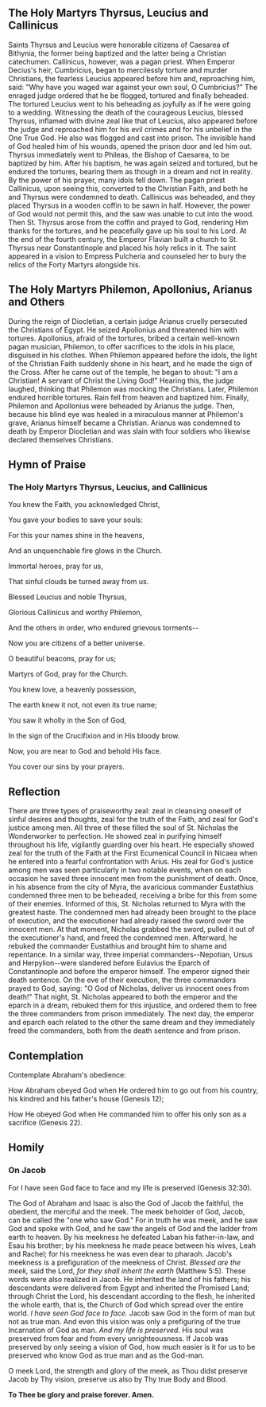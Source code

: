 ## The Holy Martyrs Thyrsus, Leucius and Callinicus

Saints Thyrsus and Leucius were honorable citizens of Caesarea of Bithynia, the former being baptized and the latter being a Christian catechumen. Callinicus, however, was a pagan priest. When Emperor Decius's heir, Cumbricius, began to mercilessly torture and murder Christians, the fearless Leucius appeared before him and, reproaching him, said: "Why have you waged war against your own soul, O Cumbricius?" The enraged judge ordered that he be flogged, tortured and finally beheaded. The tortured Leucius went to his beheading as joyfully as if he were going to a wedding. Witnessing the death of the courageous Leucius, blessed Thyrsus, inflamed with divine zeal like that of Leucius, also appeared before the judge and reproached him for his evil crimes and for his unbelief in the One True God. He also was flogged and cast into prison. The invisible hand of God healed him of his wounds, opened the prison door and led him out. Thyrsus immediately went to Phileas, the Bishop of Caesarea, to be baptized by him. After his baptism, he was again seized and tortured, but he endured the tortures, bearing them as though in a dream and not in reality. By the power of his prayer, many idols fell down. The pagan priest Callinicus, upon seeing this, converted to the Christian Faith, and both he and Thyrsus were condemned to death. Callinicus was beheaded, and they placed Thyrsus in a wooden coffin to be sawn in half. However, the power of God would not permit this, and the saw was unable to cut into the wood. Then St. Thyrsus arose from the coffin and prayed to God, rendering Him thanks for the tortures, and he peacefully gave up his soul to his Lord. At the end of the fourth century, the Emperor Flavian built a church to St. Thyrsus near Constantinople and placed his holy relics in it. The saint appeared in a vision to Empress Pulcheria and counseled her to bury the relics of the Forty Martyrs alongside his.


## The Holy Martyrs Philemon, Apollonius, Arianus and Others

During the reign of Diocletian, a certain judge Arianus cruelly persecuted the Christians of Egypt. He seized Apollonius and threatened him with tortures. Apollonius, afraid of the tortures, bribed a certain well-known pagan musician, Philemon, to offer sacrifices to the idols in his place, disguised in his clothes. When Philemon appeared before the idols, the light of the Christian Faith suddenly shone in his heart, and he made the sign of the Cross. After he came out of the temple, he began to shout: "I am a Christian! A servant of Christ the Living God!" Hearing this, the judge laughed, thinking that Philemon was mocking the Christians. Later, Philemon endured horrible tortures. Rain fell from heaven and baptized him. Finally, Philemon and Apollonius were beheaded by Arianus the judge. Then, because his blind eye was healed in a miraculous manner at Philemon's grave, Arianus himself became a Christian. Arianus was condemned to death by Emperor Diocletian and was slain with four soldiers who likewise declared themselves Christians.


## Hymn of Praise

### The Holy Martyrs Thyrsus, Leucius, and Callinicus

You knew the Faith, you acknowledged Christ,

You gave your bodies to save your souls:

For this your names shine in the heavens,

And an unquenchable fire glows in the Church.

Immortal heroes, pray for us,

That sinful clouds be turned away from us.

Blessed Leucius and noble Thyrsus,

Glorious Callinicus and worthy Philemon,

And the others in order, who endured grievous torments--

Now you are citizens of a better universe.

O beautiful beacons, pray for us;

Martyrs of God, pray for the Church.

You knew love, a heavenly possession,

The earth knew it not, not even its true name;

You saw it wholly in the Son of God,

In the sign of the Crucifixion and in His bloody brow.

Now, you are near to God and behold His face.

You cover our sins by your prayers.


## Reflection

There are three types of praiseworthy zeal: zeal in cleansing oneself of sinful desires and thoughts, zeal for the truth of the Faith, and zeal for God's justice among men. All three of these filled the soul of St. Nicholas the Wonderworker to perfection. He showed zeal in purifying himself throughout his life, vigilantly guarding over his heart. He especially showed zeal for the truth of the Faith at the First Ecumenical Council in Nicaea when he entered into a fearful confrontation with Arius. His zeal for God's justice among men was seen particularly in two notable events, when on each occasion he saved three innocent men from the punishment of death. Once, in his absence from the city of Myra, the avaricious commander Eustathius condemned three men to be beheaded, receiving a bribe for this from some of their enemies. Informed of this, St. Nicholas returned to Myra with the greatest haste. The condemned men had already been brought to the place of execution, and the executioner had already raised the sword over the innocent men. At that moment, Nicholas grabbed the sword, pulled it out of the executioner's hand, and freed the condemned men. Afterward, he rebuked the commander Eustathius and brought him to shame and repentance. In a similar way, three imperial commanders--Nepotian, Ursus and Herpylion--were slandered before Eulavius the Eparch of Constantinople and before the emperor himself. The emperor signed their death sentence. On the eve of their execution, the three commanders prayed to God, saying: "O God of Nicholas, deliver us innocent ones from death!" That night, St. Nicholas appeared to both the emperor and the eparch in a dream, rebuked them for this injustice, and ordered them to free the three commanders from prison immediately. The next day, the emperor and eparch each related to the other the same dream and they immediately freed the commanders, both from the death sentence and from prison.


## Contemplation

Contemplate Abraham's obedience:

How Abraham obeyed God when He ordered him to go out from his country, his kindred and his father's house (Genesis 12);

How He obeyed God when He commanded him to offer his only son as a sacrifice (Genesis 22).


## Homily

### On Jacob

For I have seen God face to face and my life is preserved (Genesis 32:30).

The God of Abraham and Isaac is also the God of Jacob the faithful, the obedient, the merciful and the meek. The meek beholder of God, Jacob, can be called the "one who saw God." For in truth he was meek, and he saw God and spoke with God, and he saw the angels of God and the ladder from earth to heaven. By his meekness he defeated Laban his father-in-law, and Esau his brother; by his meekness he made peace between his wives, Leah and Rachel; for his meekness he was even dear to pharaoh. Jacob's meekness is a prefiguration of the meekness of Christ. *Blessed are the meek,* said the Lord, *for they shall inherit the earth* (Matthew 5:5). These words were also realized in Jacob. He inherited the land of his fathers; his descendants were delivered from Egypt and inherited the Promised Land; through Christ the Lord, his descendant according to the flesh, he inherited the whole earth, that is, the Church of God which spread over the entire world. *I have seen God face to face.* Jacob saw God in the form of man but not as true man. And even this vision was only a prefiguring of the true Incarnation of God as man. *And my life is preserved.* His soul was preserved from fear and from every unrighteousness. If Jacob was preserved by only seeing a vision of God, how much easier is it for us to be preserved who know God as true man and as the God-man.

O meek Lord, the strength and glory of the meek, as Thou didst preserve Jacob by Thy vision, preserve us also by Thy true Body and Blood.

**To Thee be glory and praise forever. Amen.**
